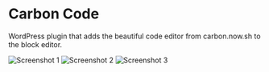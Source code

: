 # Carbon Code

WordPress plugin that adds the beautiful code editor from carbon.now.sh to the block editor.

![Screenshot 1](https://github.com/epiqueras/carbon-code/raw/master/screenshots/1.png 'Screenshot 1')
![Screenshot 2](https://github.com/epiqueras/carbon-code/raw/master/screenshots/2.png 'Screenshot 2')
![Screenshot 3](https://github.com/epiqueras/carbon-code/raw/master/screenshots/3.png 'Screenshot 3')

